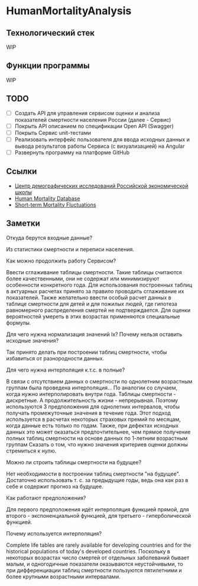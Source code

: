 # HumanMortalityAnalysis

## Технологический стек

WIP

## Функции программы

WIP

## TODO

- [ ] Создать API для управления сервисом оценки и анализа показателей смертности населения России (далее - Сервис)
- [ ] Покрыть API описанием по спецификации Open API (Swagger)
- [ ] Покрыть Сервис unit-тестами
- [ ] Реализовать интерфейс пользователя для ввода исходных данных и вывода результатов работы Сервиса (с визуализацией) на Angular
- [ ] Развернуть программу на платформе GitHub

## Ссылки

- [Центр демографических исследований Российской экономической школы](http://www.demogr.nes.ru/index.php/)
- [Human Mortality Database](https://www.mortality.org/)
- [Short-term Mortality Fluctuations](https://mpidr.shinyapps.io/stmortality/)

## Заметки

Откуда берутся входные данные?

Из статистики смертности и переписи населения.

Как можно продолжить работу Сервисом?

Ввести сглаживание таблицы смертности. Такие таблицы считаются более качественными, они не содержат или минимизируют особенности конкретного года. Для использования построенных таблиц в актуарных расчетах принято за правило проводить сглаживание их показателей. Также желательно ввести особый расчет данных в таблице смертности для детей и для пожилых людей, где гипотеза равномерного распределения смертей не подтверждается. Для оценки вероятностей умереть в этих возрастах применяются специальные формулы.

Для чего нужна нормализация значений lx? Почему нельзя оставить исходные значения?

Так принято делать при построении таблиц смертности, чтобы избавиться от разнородности данных.

Для чего нужна интерполяция к.т.с. в полные?

В связи с отсутствием данных о смертности по однолетним возрастным группам была проведена интерполяция... По аналогии со случаем, когда нужно интерполировать внутри года. Таблицы смертности - дискретные. А продолжительность жизни - непрерывная. Поэтому используются 3 предположения для однолетних интервалов, чтобы получать промежуточные значения в течение года. Этот подход используется в расчетах некоторых страховых премий по месяцам, когда данные есть только по годам.
Также, при дефектах исходных данных это может оказаться предпочтительнее, чем прямое получение полных таблиц смертности на основе данных по 1-летним возрастным группам
Сказать о том, что нужно значения критериев оценки должны стремиться к нулю.

Можно ли строить таблицы смертности на будущее?

Нет необходимости в построении таблиц смертности "на будущее". Достаточно использовать т. с. за предыдущие годы, ведь она как раз в себе и содержит прогноз на будущее.

Как работают предположения?

Для первого предположения идёт интерполяция функцией прямой, для второго - экспоненциальной функцией, для третьего - гиперболической функцией.

Почему используется интерполяция?

Complete life tables are rarely available for developing countries and for the historical populations of today's developed countries.
Поскольку в некоторых возрастах число смертей от отдельных заболеваний бывает малым, и одногодичные показатели оказываются неустойчивыми, то при дифференциации таблиц смертности пользуются пятилетними и более крупными возрастными интервалами.
